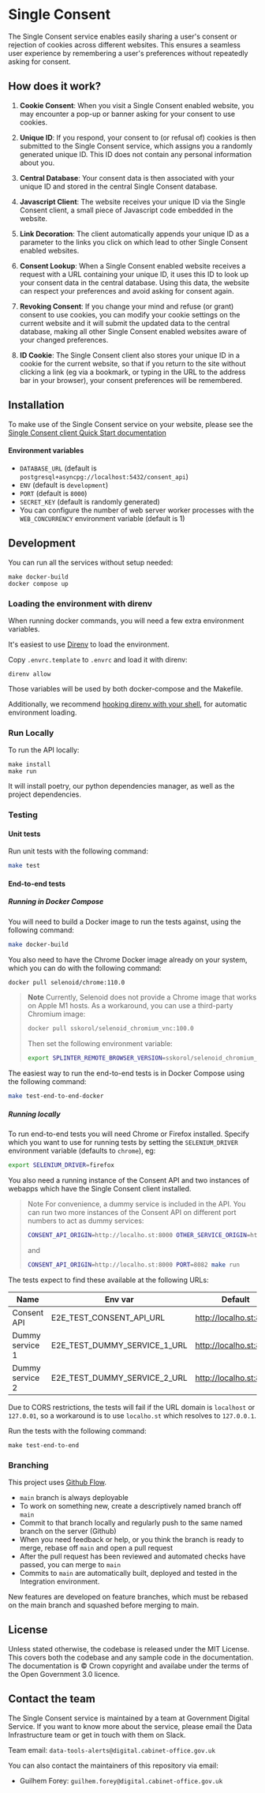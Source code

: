 # Single Consent

The Single Consent service enables easily sharing a user's consent or rejection
of cookies across different websites. This ensures a seamless user experience by
remembering a user's preferences without repeatedly asking for consent.

## How does it work?

1. **Cookie Consent**: When you visit a Single Consent enabled website, you may
   encounter a pop-up or banner asking for your consent to use cookies.

2. **Unique ID**: If you respond, your consent to (or refusal of) cookies is
   then submitted to the Single Consent service, which assigns you a randomly
   generated unique ID. This ID does not contain any personal information about
   you.

3. **Central Database**: Your consent data is then associated with your unique
   ID and stored in the central Single Consent database.

4. **Javascript Client**: The website receives your unique ID via the Single
   Consent client, a small piece of Javascript code embedded in the website.

5. **Link Decoration**: The client automatically appends your
   unique ID as a parameter to the links you click on which lead to other
   Single Consent enabled websites.

6. **Consent Lookup**: When a Single Consent enabled website receives a request
   with a URL containing your unique ID, it uses this ID to look up your consent
   data in the central database. Using this data, the website can respect your
   preferences and avoid asking for consent again.

7. **Revoking Consent**: If you change your mind and refuse (or grant) consent
   to use cookies, you can modify your cookie settings on the current website
   and it will submit the updated data to the central database, making all other
   Single Consent enabled websites aware of your changed preferences.

8. **ID Cookie**: The Single Consent client also stores your unique ID in a
   cookie for the current website, so that if you return to the site without
   clicking a link (eg via a bookmark, or typing in the URL to the address bar
   in your browser), your consent preferences will be remembered.

## Installation

To make use of the Single Consent service on your website, please see the
[Single Consent client Quick Start documentation](client/README.md)

#### Environment variables

- `DATABASE_URL` (default is `postgresql+asyncpg://localhost:5432/consent_api`)
- `ENV` (default is `development`)
- `PORT` (default is `8000`)
- `SECRET_KEY` (default is randomly generated)
- You can configure the number of web server worker processes with the
  `WEB_CONCURRENCY` environment variable (default is 1)

## Development

You can run all the services without setup needed:

```shell
make docker-build
docker compose up
```

### Loading the environment with direnv

When running docker commands, you will need a few extra environment variables.

It's easiest to use [Direnv](https://direnv.net/) to load the environment.

Copy `.envrc.template` to `.envrc` and load it with direnv:

```shell
direnv allow
```

Those variables will be used by both docker-compose and the Makefile.

Additionally, we recommend [hooking direnv with your shell](https://direnv.net/docs/hook.html), for automatic environment loading.

### Run Locally

To run the API locally:

```shell
make install
make run
```

It will install poetry, our python dependencies manager, as well as the project dependencies.

### Testing

#### Unit tests

Run unit tests with the following command:

```sh
make test
```

#### End-to-end tests

##### Running in Docker Compose

You will need to build a Docker image to run the tests against, using the
following command:

```sh
make docker-build
```

You also need to have the Chrome Docker image already on your system, which you
can do with the following command:

```sh
docker pull selenoid/chrome:110.0
```

> **Note**
> Currently, Selenoid does not provide a Chrome image that works on Apple M1 hosts. As a
> workaround, you can use a third-party Chromium image:
>
> ```sh
> docker pull sskorol/selenoid_chromium_vnc:100.0
> ```
>
> Then set the following environment variable:
>
> ```sh
> export SPLINTER_REMOTE_BROWSER_VERSION=sskorol/selenoid_chromium_vnc:100.0
> ```

The easiest way to run the end-to-end tests is in Docker Compose using the following
command:

```sh
make test-end-to-end-docker
```

##### Running locally

To run end-to-end tests you will need Chrome or Firefox installed. Specify which you
want to use for running tests by setting the `SELENIUM_DRIVER` environment variable
(defaults to `chrome`), eg:

```sh
export SELENIUM_DRIVER=firefox
```

You also need a running instance of the Consent API and two instances of webapps
which have the Single Consent client installed.

> Note
> For convenience, a dummy service is included in the API.
> You can run two more instances of the Consent API on different port numbers to
> act as dummy services:
>
> ```sh
> CONSENT_API_ORIGIN=http://localho.st:8000 OTHER_SERVICE_ORIGIN=http://localho.st:8082 PORT=8081 make run
> ```
>
> and
>
> ```sh
> CONSENT_API_ORIGIN=http://localho.st:8000 PORT=8082 make run
> ```

The tests expect to find these available at the following URLs:

| Name            | Env var                      | Default                |
| --------------- | ---------------------------- | ---------------------- |
| Consent API     | E2E_TEST_CONSENT_API_URL     | http://localho.st:8000 |
| Dummy service 1 | E2E_TEST_DUMMY_SERVICE_1_URL | http://localho.st:8080 |
| Dummy service 2 | E2E_TEST_DUMMY_SERVICE_2_URL | http://localho.st:8081 |

Due to CORS restrictions, the tests will fail if the URL domain is `localhost` or
`127.0.01`, so a workaround is to use `localho.st` which resolves to `127.0.0.1`.

Run the tests with the following command:

```
make test-end-to-end
```

### Branching

This project uses [Github Flow](https://githubflow.github.io/).

- `main` branch is always deployable
- To work on something new, create a descriptively named branch off `main`
- Commit to that branch locally and regularly push to the same named branch on the
  server (Github)
- When you need feedback or help, or you think the branch is ready to merge, rebase off
  `main` and open a pull request
- After the pull request has been reviewed and automated checks have passed, you can
  merge to `main`
- Commits to `main` are automatically built, deployed and tested in the Integration
  environment.

New features are developed on feature branches, which must be rebased on the main branch
and squashed before merging to main.

## License

Unless stated otherwise, the codebase is released under the MIT License. This covers
both the codebase and any sample code in the documentation. The documentation is &copy;
Crown copyright and availabe under the terms of the Open Government 3.0 licence.

## Contact the team

The Single Consent service is maintained by a team at Government Digital
Service. If you want to know more about the service, please email the Data
Infrastructure team or get in touch with them on Slack.

Team email:
`data-tools-alerts@digital.cabinet-office.gov.uk`

You can also contact the maintainers of this repository via email:

- Guilhem Forey: `guilhem.forey@digital.cabinet-office.gov.uk`
